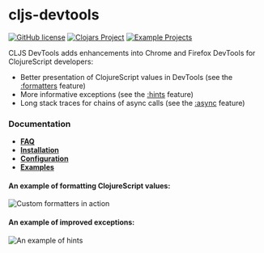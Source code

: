 # cljs-devtools 

[![GitHub license](https://img.shields.io/badge/license-MIT-lightgrey.svg)](license.txt)
[![Clojars Project](https://img.shields.io/clojars/v/binaryage/devtools.svg)](https://clojars.org/binaryage/devtools) 
[![Example Projects](https://img.shields.io/badge/project-examples-ff69b4.svg)](https://github.com/binaryage/cljs-devtools/tree/master/examples)

CLJS DevTools adds enhancements into Chrome and Firefox DevTools for ClojureScript developers:

* Better presentation of ClojureScript values in DevTools (see the [:formatters][1] feature)
* More informative exceptions (see the [:hints][2] feature)
* Long stack traces for chains of async calls (see the [:async][3] feature)

### Documentation

* [**FAQ**](docs/faq.md)
* [**Installation**](docs/installation.md)
* [**Configuration**](docs/configuration.md)
* [**Examples**](examples)

#### An example of formatting ClojureScript values:

![Custom formatters in action](https://box.binaryage.com/cljs-devtools-sample-full.png)

#### An example of improved exceptions:

![An example of hints](https://box.binaryage.com/cljs-devtools-sanity-hint.png)

[1]: https://github.com/binaryage/cljs-devtools/blob/master/docs/faq.md#what-is-the-formatters-feature
[2]: https://github.com/binaryage/cljs-devtools/blob/master/docs/faq.md#what-is-the-hints-feature
[3]: https://github.com/binaryage/cljs-devtools/blob/master/docs/faq.md#what-is-the-async-feature
